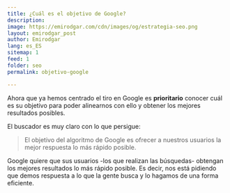 ```yaml
---
title: ¿Cuál es el objetivo de Google?
description: 
image: https://emirodgar.com/cdn/images/og/estrategia-seo.png
layout: emirodgar_post
author: Emirodgar
lang: es_ES
sitemap: 1
feed: 1
folder: seo
permalink: objetivo-google

--- 
```


Ahora que ya hemos centrado el tiro en Google es **prioritario** conocer cuál es su objetivo para poder alinearnos con ello y obtener los mejores resultados posibles.

El buscador es muy claro con lo que persigue:

> El objetivo del algoritmo de Google es ofrecer a nuestros usuarios la mejor respuesta lo más rápido posible.

Google quiere que sus usuarios -los que realizan las búsquedas- obtengan los mejores resultados lo más rápido posible. Es decir, nos está pidiendo que demos respuesta a lo que la gente busca y lo hagamos de una forma eficiente.
<!--stackedit_data:
eyJoaXN0b3J5IjpbMTg5MDIxOTkyM119
-->